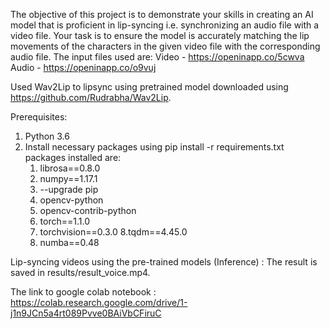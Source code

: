 The objective of this project is to demonstrate your skills in creating an AI model that is proficient in
lip-syncing i.e. synchronizing an audio file with a video file. Your task is to ensure the model is accurately
matching the lip movements of the characters in the given video file with the corresponding audio file.
The input files used are:
Video - https://openinapp.co/5cwva
Audio - https://openinapp.co/o9vuj

Used Wav2Lip to lipsync using pretrained model downloaded using https://github.com/Rudrabha/Wav2Lip.

Prerequisites:
1. Python 3.6
2. Install necessary packages using pip install -r requirements.txt
   packages installed are:
   1. librosa==0.8.0
   2. numpy==1.17.1
   3. --upgrade pip
   4. opencv-python
   5. opencv-contrib-python
   6. torch==1.1.0
   7. torchvision==0.3.0
   8.tqdm==4.45.0
   9. numba==0.48


Lip-syncing videos using the pre-trained models (Inference) :
The result is saved in results/result_voice.mp4.

The link to google colab notebook : https://colab.research.google.com/drive/1-j1n9JCn5a4rt089Pvve0BAiVbCFiruC


